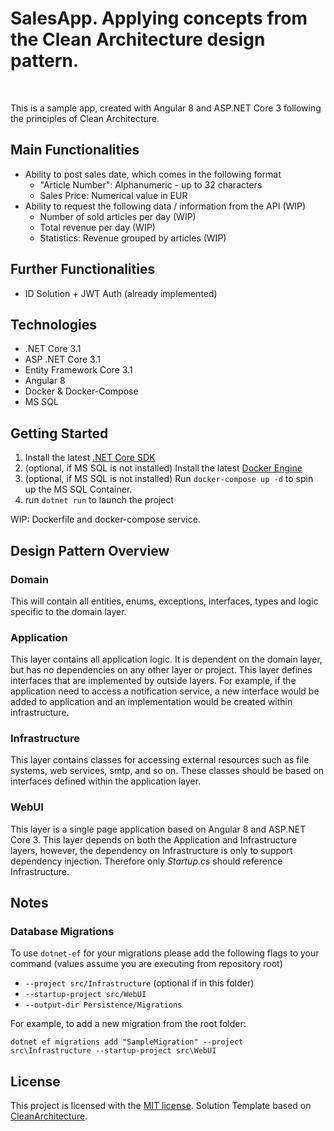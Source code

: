 
 # SalesApp. Applying concepts from the Clean Architecture design pattern.
 
<br/>

This is a sample app, created with Angular 8 and ASP.NET Core 3 following the principles of Clean Architecture.

## Main Functionalities
* Ability to post sales date, which comes in the following format
  - "Article Number": Alphanumeric - up to 32 characters
  - Sales Price: Numerical value in EUR
* Ability to request the following data / information from the API (WIP)
  - Number of sold articles per day (WIP)
  - Total revenue per day (WIP)
  - Statistics: Revenue grouped by articles (WIP)
  
## Further Functionalities
* ID Solution + JWT Auth (already implemented)

## Technologies
* .NET Core 3.1
* ASP .NET Core 3.1
* Entity Framework Core 3.1
* Angular 8
* Docker & Docker-Compose
* MS SQL

## Getting Started

1. Install the latest [.NET Core SDK](https://dotnet.microsoft.com/download)
2. (optional, if MS SQL is not installed) Install the latest [Docker Engine](https://www.docker.com/get-started)
3. (optional, if MS SQL is not installed) Run `docker-compose up -d` to spin up the MS SQL Container.
5.  run `dotnet run` to launch the project

WIP: Dockerfile and docker-compose service.
## Design Pattern Overview

### Domain

This will contain all entities, enums, exceptions, interfaces, types and logic specific to the domain layer.


### Application

This layer contains all application logic. It is dependent on the domain layer, but has no dependencies on any other layer or project. This layer defines interfaces that are implemented by outside layers. For example, if the application need to access a notification service, a new interface would be added to application and an implementation would be created within infrastructure.


### Infrastructure

This layer contains classes for accessing external resources such as file systems, web services, smtp, and so on. These classes should be based on interfaces defined within the application layer.

### WebUI

This layer is a single page application based on Angular 8 and ASP.NET Core 3. This layer depends on both the Application and Infrastructure layers, however, the dependency on Infrastructure is only to support dependency injection. Therefore only *Startup.cs* should reference Infrastructure.

## Notes

### Database Migrations

To use `dotnet-ef` for your migrations please add the following flags to your command (values assume you are executing from repository root)

- `--project src/Infrastructure` (optional if in this folder)
- `--startup-project src/WebUI`
- `--output-dir Persistence/Migrations`

For example, to add a new migration from the root folder:

 `dotnet ef migrations add "SampleMigration" --project src\Infrastructure --startup-project src\WebUI`

## License

This project is licensed with the [MIT license](LICENSE).
Solution Template based on [CleanArchitecture](https://github.com/jasontaylordev/CleanArchitecture).